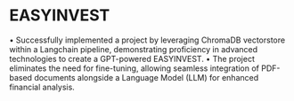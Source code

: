 # EASYINVEST

•	Successfully implemented a project by leveraging ChromaDB vectorstore within a Langchain pipeline, demonstrating proficiency in advanced technologies to create a GPT-powered EASYINVEST. 
•	The project eliminates the need for fine-tuning, allowing seamless integration of PDF-based documents alongside a Language Model (LLM) for enhanced financial analysis. 
